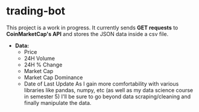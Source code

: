 # trading-bot

This project is a work in progress. It currently sends **GET requests** to **CoinMarketCap's API** and stores the JSON data inside a csv file.
  - **Data:**
    -   Price
    -   24H Volume
    -   24H % Change
    -   Market Cap
    -   Market Cap Dominance
    -   Date of Last Update
As I gain more comfortability with various libraries like pandas, numpy, etc (as well as my data science course in semester 5) I'll be sure to go beyond data scraping/cleaning and finally manipulate the data.
